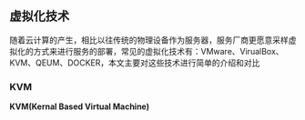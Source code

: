 ## 虚拟化技术

随着云计算的产生，相比以往传统的物理设备作为服务器，服务厂商更愿意采样虚拟化的方式来进行服务的部署，常见的虚拟化技术有：VMware、VirualBox、KVM、QEUM、DOCKER，本文主要对这些技术进行简单的介绍和对比

### KVM

**KVM(Kernal Based Virtual Machine)**